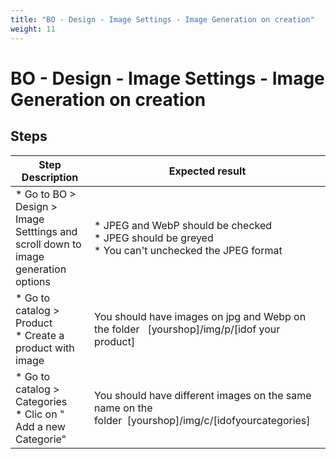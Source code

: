 ```yaml
---
title: "BO - Design - Image Settings - Image Generation on creation"
weight: 11
---
```


# BO - Design - Image Settings - Image Generation on creation
## Steps
| Step Description | Expected result |
| ----- | ----- |
| * Go to BO > Design > Image Setttings and scroll down to image generation options | * JPEG and WebP should be checked <br> * JPEG should be greyed <br> * You can't unchecked the JPEG format |
| * Go to catalog > Product<br> * Create a product with image | You should have images on jpg and Webp on the folder   [yourshop]/img/p/[idof your product] |
| * Go to catalog > Categories<br> * Clic on " Add a new Categorie" | You should have different images on the same name on the folder  [yourshop]/img/c/[idofyourcategories] |
